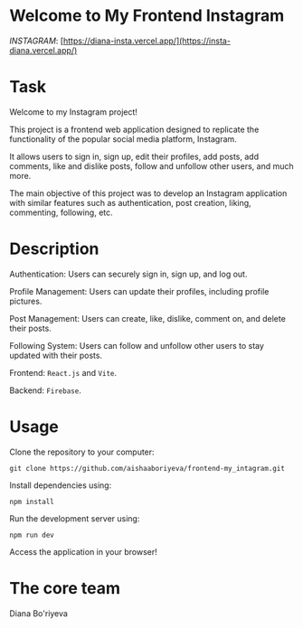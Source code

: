 # Welcome to My Frontend Instagram
$INSTAGRAM:$  [https://diana-insta.vercel.app/](https://insta-diana.vercel.app/)

# Task
Welcome to my Instagram project!

This project is a frontend web application designed to replicate the functionality of the popular social media platform, Instagram.
 
It allows users to sign in, sign up, edit their profiles, add posts, add comments, like and dislike posts, follow and unfollow other users, and much more.

The main objective of this project was to develop an Instagram application with similar features such as authentication, post creation, liking, commenting, following, etc.

# Description
Authentication: Users can securely sign in, sign up, and log out.

Profile Management: Users can update their profiles, including profile pictures.

Post Management: Users can create, like, dislike, comment on, and delete their posts.

Following System: Users can follow and unfollow other users to stay updated with their posts.

Frontend: `React.js` and `Vite`.

Backend: `Firebase`.

# Usage
Clone the repository to your computer:

```
git clone https://github.com/aishaaboriyeva/frontend-my_intagram.git
```

Install dependencies using:
```
npm install
```

Run the development server using:
```
npm run dev
```

Access the application in your browser!

# The core team
Diana Bo'riyeva
